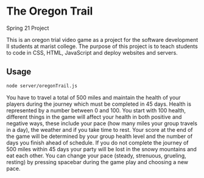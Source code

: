 # The Oregon Trail

Spring 21 Project

This is an oregon trial video game as a project for the software development II students at marist college.
The purpose of this project is to teach students to code in CSS, HTML, JavaScript and deploy websites and servers.

## Usage

```bash
node server/oregonTrail.js
```

You have to travel a total of 500 miles and maintain the health of your players during the journey
which must be completed in 45 days.
Health is represented by a number between 0 and 100. You start with 100 health, different
things in the game will affect your health in both positive and negative ways, these include your
pace (how many miles your group travels in a day), the weather and if you take time to rest.
Your score at the end of the game will be determined by your group health level and the number
of days you finish ahead of schedule. If you do not complete the journey of 500 miles within 45
days your party will be lost in the snowy mountains and eat each other.
You can change your pace (steady, strenuous, grueling, resting) by pressing spacebar during
the game play and choosing a new pace.
